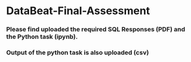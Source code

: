 # DataBeat-Final-Assessment

### Please find uploaded the required SQL Responses (PDF) and the Python task (ipynb).
### Output of the python task is also uploaded (csv)

